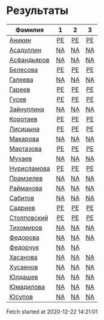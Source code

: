 # Результаты
Фамилия | 1| 2| 3
---|:---:|:---:|:---:
[Аникин](Аникин/README.md)  | [PE](Аникин/1.md) | [PE](Аникин/2.md) | [PE](Аникин/3.md)
[Асадуллин](Асадуллин/README.md)  | [NA](Асадуллин/1.md) | [NA](Асадуллин/2.md) | [NA](Асадуллин/3.md)
[Асфандьяров](Асфандьяров/README.md)  | [NA](Асфандьяров/1.md) | [NA](Асфандьяров/2.md) | [NA](Асфандьяров/3.md)
[Белесова](Белесова/README.md)  | [PE](Белесова/1.md) | [PE](Белесова/2.md) | [PE](Белесова/3.md)
[Галеева](Галеева/README.md)  | [NA](Галеева/1.md) | [NA](Галеева/2.md) | [NA](Галеева/3.md)
[Гареев](Гареев/README.md)  | [PE](Гареев/1.md) | [PE](Гареев/2.md) | [PE](Гареев/3.md)
[Гусев](Гусев/README.md)  | [PE](Гусев/1.md) | [PE](Гусев/2.md) | [PE](Гусев/3.md)
[Зайнуллина](Зайнуллина/README.md)  | [NA](Зайнуллина/1.md) | [NA](Зайнуллина/2.md) | [NA](Зайнуллина/3.md)
[Коротаев](Коротаев/README.md)  | [PE](Коротаев/1.md) | [PE](Коротаев/2.md) | [PE](Коротаев/3.md)
[Лисицына](Лисицына/README.md)  | [PE](Лисицына/1.md) | [PE](Лисицына/2.md) | [PE](Лисицына/3.md)
[Макарова](Макарова/README.md)  | [NA](Макарова/1.md) | [NA](Макарова/2.md) | [NA](Макарова/3.md)
[Мартазова](Мартазова/README.md)  | [PE](Мартазова/1.md) | [PE](Мартазова/2.md) | [PE](Мартазова/3.md)
[Мухаев](Мухаев/README.md)  | [NA](Мухаев/1.md) | [NA](Мухаев/2.md) | [NA](Мухаев/3.md)
[Нурисламова](Нурисламова/README.md)  | [PE](Нурисламова/1.md) | [PE](Нурисламова/2.md) | [PE](Нурисламова/3.md)
[Прамзелев](Прамзелев/README.md)  | [NA](Прамзелев/1.md) | [NA](Прамзелев/2.md) | [NA](Прамзелев/3.md)
[Райманова](Райманова/README.md)  | [NA](Райманова/1.md) | [NA](Райманова/2.md) | [NA](Райманова/3.md)
[Сабитов](Сабитов/README.md)  | [NA](Сабитов/1.md) | [NA](Сабитов/2.md) | [NA](Сабитов/3.md)
[Садриев](Садриев/README.md)  | [PE](Садриев/1.md) | [PE](Садриев/2.md) | [PE](Садриев/3.md)
[Столповский](Столповский/README.md)  | [PE](Столповский/1.md) | [PE](Столповский/2.md) | [PE](Столповский/3.md)
[Тихомиров](Тихомиров/README.md)  | [NA](Тихомиров/1.md) | [NA](Тихомиров/2.md) | [NA](Тихомиров/3.md)
[Федорова](Федорова/README.md)  | [NA](Федорова/1.md) | [NA](Федорова/2.md) | [NA](Федорова/3.md)
[Федорчук](Федорчук/README.md)  | [NA](Федорчук/1.md) | [NA](Федорчук/2.md) | [](Федорчук/3.md)
[Хасанова](Хасанова/README.md)  | [NA](Хасанова/1.md) | [NA](Хасанова/2.md) | [NA](Хасанова/3.md)
[Хусаенов](Хусаенов/README.md)  | [NA](Хусаенов/1.md) | [NA](Хусаенов/2.md) | [NA](Хусаенов/3.md)
[Юлдашев](Юлдашев/README.md)  | [NA](Юлдашев/1.md) | [NA](Юлдашев/2.md) | [NA](Юлдашев/3.md)
[Юмадилова](Юмадилова/README.md)  | [NA](Юмадилова/1.md) | [NA](Юмадилова/2.md) | [NA](Юмадилова/3.md)
[Юсупов](Юсупов/README.md)  | [NA](Юсупов/1.md) | [NA](Юсупов/2.md) | [NA](Юсупов/3.md)

Fetch started at 2020-12-22 14:21:01
